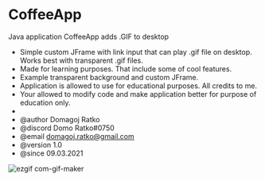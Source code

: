 # CoffeeApp
Java application CoffeeApp adds .GIF to desktop

* Simple custom JFrame with link input that can play .gif file on desktop. Works best with transparent .gif files.
* Made for learning purposes. That include some of cool features.
* Example transparent background and custom JFrame.
* Application is allowed to use for educational purposes. All credits to me.
* Your allowed to modify code and make application better for purpose of education only.
*
* @author Domagoj Ratko
* @discord Domo Ratko#0750
* @email domagoj.ratko@gmail.com
* @version 1.0
* @since 09.03.2021

![ezgif com-gif-maker](https://user-images.githubusercontent.com/62218857/150673695-da9bd062-82c5-4805-8723-3eddd297c635.gif)
